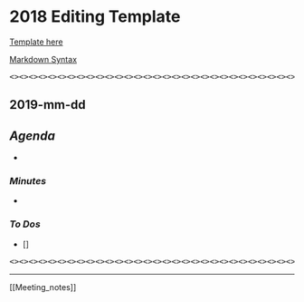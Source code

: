 # 2018  Editing Template

[Template here](http://code.opencv.org/projects/opencv/wiki/Template)

[Markdown Syntax](https://guides.github.com/features/mastering-markdown/)



<pre>
<><><><><><><><><><><><><><><><><><><><><><><><><><><><><><><>
</pre>

## 2019-mm-dd

## __*Agenda*__
* 

### *__Minutes__*
*

### *__To Dos__*
- [] 

<pre>
<><><><><><><><><><><><><><><><><><><><><><><><><><><><><><><>
</pre>



***



[[Meeting_notes]]